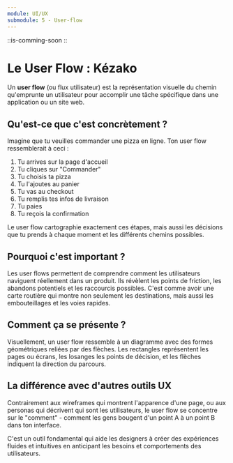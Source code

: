 ```yaml
---
module: UI/UX
submodule: 5 - User-flow
---
```


::is-comming-soon
::


#  Le User Flow : Kézako
Un **user flow** (ou flux utilisateur) est la représentation visuelle du chemin qu'emprunte un utilisateur pour accomplir une tâche spécifique dans une application ou un site web.

## Qu'est-ce que c'est concrètement ?

Imagine que tu veuilles commander une pizza en ligne. Ton user flow ressemblerait à ceci :
1. Tu arrives sur la page d'accueil
2. Tu cliques sur "Commander"
3. Tu choisis ta pizza
4. Tu l'ajoutes au panier
5. Tu vas au checkout
6. Tu remplis tes infos de livraison
7. Tu paies
8. Tu reçois la confirmation

Le user flow cartographie exactement ces étapes, mais aussi les décisions que tu prends à chaque moment et les différents chemins possibles.

## Pourquoi c'est important ?

Les user flows permettent de comprendre comment les utilisateurs naviguent réellement dans un produit. Ils révèlent les points de friction, les abandons potentiels et les raccourcis possibles. C'est comme avoir une carte routière qui montre non seulement les destinations, mais aussi les embouteillages et les voies rapides.

## Comment ça se présente ?

Visuellement, un user flow ressemble à un diagramme avec des formes géométriques reliées par des flèches. Les rectangles représentent les pages ou écrans, les losanges les points de décision, et les flèches indiquent la direction du parcours.

## La différence avec d'autres outils UX

Contrairement aux wireframes qui montrent l'apparence d'une page, ou aux personas qui décrivent qui sont les utilisateurs, le user flow se concentre sur le "comment" - comment les gens bougent d'un point A à un point B dans ton interface.

C'est un outil fondamental qui aide les designers à créer des expériences fluides et intuitives en anticipant les besoins et comportements des utilisateurs.